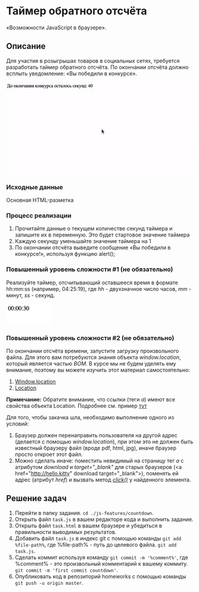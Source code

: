 # Таймер обратного отсчёта

«Возможности JavaScript в браузере».

## Описание 

Для участия в розыгрышах товаров в социальных сетях, требуется разработать таймер
обратного отсчёта. По окончании отсчёта должно всплыть уведомление: «Вы победили в конкурсе».

![Demo](./demo.gif)

### Исходные данные

Основная HTML-разметка

### Процесс реализации

1. Прочитайте данные о текущем количестве секунд таймера и запишите их в переменную. 
Это будет стартовое значение таймера
2. Каждую секунду уменьшайте значение таймера на 1
3. По окончании отсчёта выведите сообщение «Вы победили в конкурсе!», используя функцию alert();

### Повышенный уровень сложности #1 (не обязательно)

Реализуйте таймер, отсчитывающий оставшееся время в формате hh:mm:ss
(например, 04:25:19), где *hh* - двухзначное число часов, *mm* - минут, 
*ss* - секунд.

![Extended Demo](./extended-demo.gif)

### Повышенный уровень сложности #2 (не обязательно)

По окончании отсчёта времени, запустите загрузку произвольного файла.
Для этого вам потребуются знания объекта *window.location*, который является
частью *BOM*. В курсе мы не будем уделять ему внимание, поэтому
вы можете изучить этот материал самостоятельно:

1. [Window.location](https://developer.mozilla.org/ru/docs/Web/API/Window/location)
2. [Location](https://developer.mozilla.org/ru/docs/Web/API/Location)

__Примечание:__ Обратите внимание, что ссылки (теги *a*) имеют
все свойства объекта Location. Подробнее см. пример
[тут](https://developer.mozilla.org/ru/docs/Web/API/Location)

Для того, чтобы закачка шла, необходимо выполнение одного из условий:

1. Браузер должен перенаправить пользователя на другой адрес
(делается с помощью *window.location*), при этом это не должен быть известный
браузеру файл (вроде pdf, html, jpg), иначе браузер просто откроет этот файл.
2. Можно сделать иначе: поместить невидимый на страницу тег *a* с атрибутом
*download* и *target="_blank"* для старых браузеров 
(\<a href="http://hello.kitty" download target="_blank">), 
поменять ей адрес (атрибут *href*)
и вызвать метод 
[*click()*](https://developer.mozilla.org/ru/docs/Web/API/HTMLElement/click) 
у найденного элемента.

## Решение задач
1. Перейти в папку задания. `cd ./js-features/countdown`.
2. Открыть файл `task.js` в вашем редакторе кода и выполнить задание.
3. Открыть файл `task.html` в вашем браузере и убедиться в правильности выводимых результатов.
4. Добавить файл `task.js` в индекс git с помощью команды `git add %file-path%`, где %file-path% - путь до целевого файла. `git add task.js`.
5. Сделать коммит используя команду `git commit -m '%comment%'`, где %comment% - это произвольный комментарий к вашему коммиту. `git commit -m 'first commit countdown'`.
6. Опубликовать код в репозиторий homeworks с помощью команды `git push -u origin master`.

[0]: https://github.com/
[1]: https://www.sublimetext.com/
[2]: https://code.visualstudio.com/
[3]: https://github.com/netology-code/guides/tree/master/github
[4]: https://git-scm.com/
[5]: https://github.com/netology-code/guides/blob/master/git/REAMDE.md
[6]: https://netology.ru/